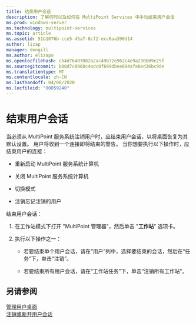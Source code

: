 ```yaml
---
title: 结束用户会话
description: 了解何时以及如何在 MultiPoint Services 中手动结束用户会话
ms.prod: windows-server
ms.technology: multipoint-services
ms.topic: article
ms.assetid: 51b1076b-cce5-45a7-8cf2-ecc6aa390d14
author: lizap
manager: dongill
ms.author: elizapo
ms.openlocfilehash: cb4d76407082a2ac49b72e962c4e9a230b09e25f
ms.sourcegitcommit: b00d7c8968c4adc8f699dbee694afe6ed36bc9de
ms.translationtype: MT
ms.contentlocale: zh-CN
ms.lasthandoff: 04/08/2020
ms.locfileid: "80859240"
---
```

# <a name="end-a-user-session"></a>结束用户会话
当必须从 MultiPoint 服务系统注销用户时，应结束用户会话，以将桌面恢复为其默认设置。 用户将收到一个连接即将结束的警告。 当你想要执行以下操作时，应结束用户的连接：  
  
-   重新启动 MultiPoint 服务系统计算机  
  
-   关闭 MultiPoint 服务系统计算机  
  
-   切换模式  
  
-   注销忘记注销的用户  
  
结束用户会话：  
  
1.  在工作站模式下打开 "MultiPoint 管理器"，然后单击 "**工作站**" 选项卡。  
  
2.  执行以下操作之一：  
  
    -   若要结束单个用户会话，请在“用户”列中，选择要结束的会话，然后在“任务”下，单击“注销”。  
  
    -   若要结束所有用户会话，请在“工作站任务”下，单击“注销所有工作站”。  
  
## <a name="see-also"></a>另请参阅  
[管理用户桌面](manage-user-desktops-using-multipoint-dashboard.md)  
[注销或断开用户会话](Log-off-or-Disconnect-User-Sessions.md)